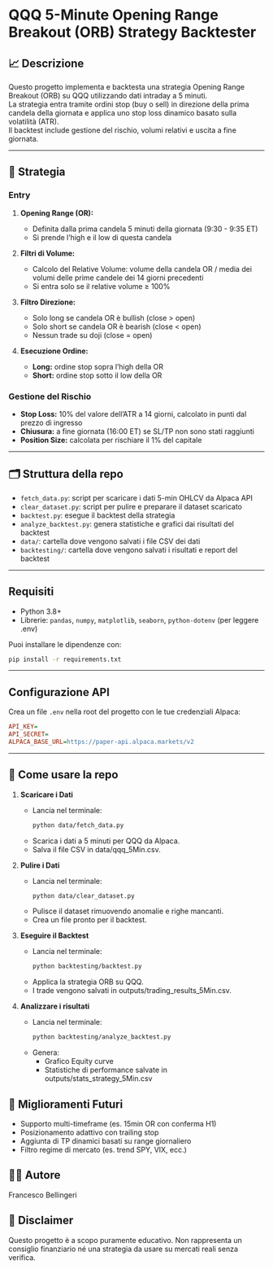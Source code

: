 # QQQ 5-Minute Opening Range Breakout (ORB) Strategy Backtester

## 📈 Descrizione

Questo progetto implementa e backtesta una strategia Opening Range Breakout (ORB) su QQQ utilizzando dati intraday a 5 minuti.  
La strategia entra tramite ordini stop (buy o sell) in direzione della prima candela della giornata e applica uno stop loss dinamico basato sulla volatilità (ATR).  
Il backtest include gestione del rischio, volumi relativi e uscita a fine giornata.

---

## 🧠 Strategia

### Entry

1. **Opening Range (OR):**

   - Definita dalla prima candela 5 minuti della giornata (9:30 - 9:35 ET)
   - Si prende l’high e il low di questa candela

2. **Filtri di Volume:**

   - Calcolo del Relative Volume: volume della candela OR / media dei volumi delle prime candele dei 14 giorni precedenti
   - Si entra solo se il relative volume ≥ 100%

3. **Filtro Direzione:**

   - Solo long se candela OR è bullish (close > open)
   - Solo short se candela OR è bearish (close < open)
   - Nessun trade su doji (close = open)

4. **Esecuzione Ordine:**
   - **Long:** ordine stop sopra l’high della OR
   - **Short:** ordine stop sotto il low della OR

### Gestione del Rischio

- **Stop Loss:** 10% del valore dell’ATR a 14 giorni, calcolato in punti dal prezzo di ingresso
- **Chiusura:** a fine giornata (16:00 ET) se SL/TP non sono stati raggiunti
- **Position Size:** calcolata per rischiare il 1% del capitale

---

## 🗂️ Struttura della repo

- `fetch_data.py`: script per scaricare i dati 5-min OHLCV da Alpaca API
- `clear_dataset.py`: script per pulire e preparare il dataset scaricato
- `backtest.py`: esegue il backtest della strategia
- `analyze_backtest.py`: genera statistiche e grafici dai risultati del backtest
- `data/`: cartella dove vengono salvati i file CSV dei dati
- `backtesting/`: cartella dove vengono salvati i risultati e report del backtest

---

## Requisiti

- Python 3.8+
- Librerie: `pandas`, `numpy`, `matplotlib`, `seaborn`, `python-dotenv` (per leggere .env)

Puoi installare le dipendenze con:

```bash
pip install -r requirements.txt
```

---

## Configurazione API

Crea un file `.env` nella root del progetto con le tue credenziali Alpaca:

```ini
API_KEY=
API_SECRET=
ALPACA_BASE_URL=https://paper-api.alpaca.markets/v2
```

---

## 🚀 Come usare la repo

1. **Scaricare i Dati**

   - Lancia nel terminale:
     ```bash
     python data/fetch_data.py
     ```
   - Scarica i dati a 5 minuti per QQQ da Alpaca.
   - Salva il file CSV in data/qqq_5Min.csv.

2. **Pulire i Dati**

   - Lancia nel terminale:
     ```bash
     python data/clear_dataset.py
     ```
   - Pulisce il dataset rimuovendo anomalie e righe mancanti.
   - Crea un file pronto per il backtest.

3. **Eseguire il Backtest**

   - Lancia nel terminale:
     ```bash
     python backtesting/backtest.py
     ```
   - Applica la strategia ORB su QQQ.
   - I trade vengono salvati in outputs/trading_results_5Min.csv.

4. **Analizzare i risultati**
   - Lancia nel terminale:
     ```bash
     python backtesting/analyze_backtest.py
     ```
   - Genera:
     - Grafico Equity curve
     - Statistiche di performance salvate in outputs/stats_strategy_5Min.csv

## 🔧 Miglioramenti Futuri

- Supporto multi-timeframe (es. 15min OR con conferma H1)
- Posizionamento adattivo con trailing stop
- Aggiunta di TP dinamici basati su range giornaliero
- Filtro regime di mercato (es. trend SPY, VIX, ecc.)

## 👨‍💻 Autore

Francesco Bellingeri

## 🛑 Disclaimer

Questo progetto è a scopo puramente educativo.
Non rappresenta un consiglio finanziario né una strategia da usare su mercati reali senza verifica.
